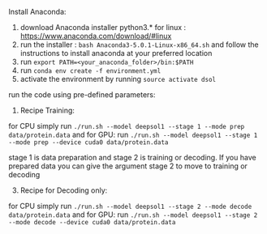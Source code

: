 Install Anaconda:

1. download Anaconda installer python3.* for linux : https://www.anaconda.com/download/#linux
2. run the installer : `bash Anaconda3-5.0.1-Linux-x86_64.sh` and follow the instructions to install anaconda at your preferred location
2. run `export PATH=<your_anaconda_folder>/bin:$PATH`
3. run `conda env create -f environment.yml`
4. activate the environment by running `source activate dsol`


run the code using pre-defined parameters:


1. Recipe Training:

for CPU simply run `./run.sh --model deepsol1 --stage 1 --mode prep data/protein.data` and for GPU: run `./run.sh --model deepsol1 --stage 1 --mode prep --device cuda0 data/protein.data`

stage 1 is data preparation and stage 2 is training or decoding. 
If you have prepared data you can give the argument stage 2 to move to training or decoding

3. Recipe for Decoding only:

for CPU simply run `./run.sh --model deepsol1 --stage 2 --mode decode data/protein.data` and for GPU: run `./run.sh --model deepsol1 --stage 2 --mode decode --device cuda0 data/protein.data`
    

